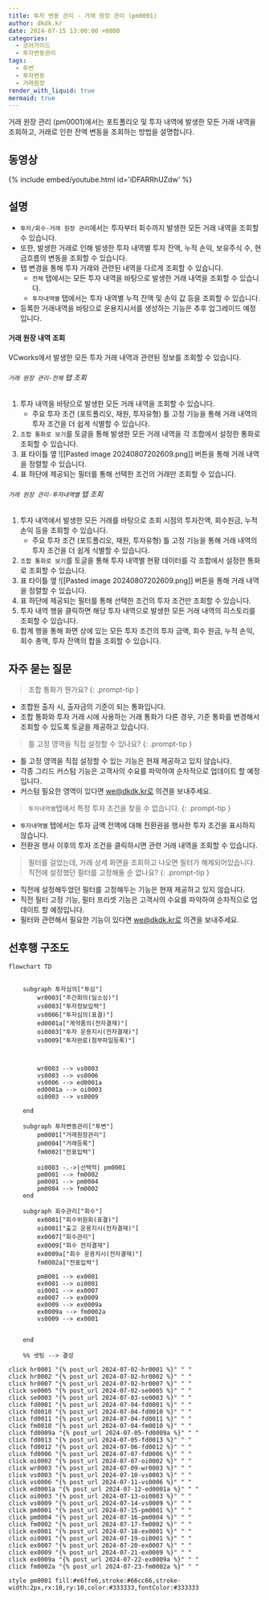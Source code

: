 ```yaml
---
title: 투자 변동 관리 - 거래 원장 관리 (pm0001)
author: dkdk.kr
date: 2024-07-15 13:00:00 +0800
categories:
  - 코어가이드
  - 투자변동관리
tags:
  - 투변
  - 투자변동
  - 거래원장
render_with_liquid: true
mermaid: true
---
```

거래 원장 관리 (pm0001)에서는 포트폴리오 및 투자 내역에 발생한 모든 거래 내역을 조회하고, 거래로 인한 잔액 변동을 조회하는 방법을 설명합니다.


## 동영상

{% include embed/youtube.html id='iDFARRhUZdw' %}

## 설명
- `투자/회수-거래 원장 관리`에서는 투자부터 회수까지 발생한 모든 거래 내역을 조회할 수 있습니다.
- 또한, 발생한 거래로 인해 발생한 투자 내역별 투자 잔액, 누적 손익, 보유주식 수, 현금흐름의 변동을 조회할 수 있습니다.
- 탭 변경을 통해 투자 거래와 관련된 내역을 다르게 조회할 수 있습니다.
	- `전체` 탭에서는 모든 투자 내역을 바탕으로 발생한 거래 내역을 조회할 수 있습니다.
	- `투자내역별` 탭에서는 투자 내역별 누적 잔액 및 손익 값 등을 조회할 수 있습니다.
- 등록한 거래내역을 바탕으로 운용지시서를 생성하는 기능은 추후 업그레이드 예정입니다.

#### 거래 원장 내역 조회

VCworks에서 발생한 모든 투자 거래 내역과 관련된 정보를 조회할 수 있습니다.

###### `거래 원장 관리-전체` 탭 조회
1. 투자 내역을 바탕으로 발생한 모든 거래 내역을 조회할 수 있습니다.
	- 주요 투자 조건 (포트폴리오, 재원, 투자유형) 틀 고정 기능을 통해 거래 내역의 투자 조건을 더 쉽게 식별할 수 있습니다.
2. `조합 통화로 보기`를 토글을 통해 발생한 모든 거래 내역을 각 조합에서 설정한 통화로 조회할 수 있습니다.
3. 표 타이틀 옆 ![[Pasted image 20240807202609.png]] 버튼을 통해 거래 내역을 정렬할 수 있습니다.
4. 표 하단에 제공되는 필터를 통해 선택한 조건의 거래만 조회할 수 있습니다.

###### `거래 원장 관리-투자내역별` 탭 조회
1. 투자 내역에서 발생한 모든 거래를 바탕으로 조회 시점의 투자잔액, 회수원금, 누적손익 등을 조회할 수 있습니다.
	- 주요 투자 조건 (포트폴리오, 재원, 투자유형) 틀 고정 기능을 통해 거래 내역의 투자 조건을 더 쉽게 식별할 수 있습니다.
2. `조합 통화로 보기`를 토글을 통해 투자 내역별 현황 데이터를 각 조합에서 설정한 통화로 조회할 수 있습니다.
3. 표 타이틀 옆 ![[Pasted image 20240807202609.png]] 버튼을 통해 거래 내역을 정렬할 수 있습니다.
4. 표 하단에 제공되는 필터를 통해 선택한 조건의 투자 조건만 조회할 수 있습니다.
5. 투자 내역 행을 클릭하면 해당 투자 내역으로 발생한 모든 거래 내역의 히스토리를 조회할 수 있습니다.
6. 합계 행을 통해 화면 상에 있는 모든 투자 조건의 투자 금액, 회수 원금, 누적 손익, 회수 총액, 투자 잔액의 합을 조회할 수 있습니다.

## 자주 묻는 질문

> 조합 통화가 뭔가요?
{: .prompt-tip }
- 조합원 출자 시, 출자금의 기준이 되는 통화입니다.
- 조합 통화와 투자 거래 시에 사용하는 거래 통화가 다른 경우, 기준 통화를 변경해서 조회할 수 있도록 토글을 제공하고 있습니다.

> 틀 고정 영역을 직접 설정할 수 있나요?
{: .prompt-tip }
- 틀 고정 영역을 직접 설정할 수 있는 기능은 현재 제공하고 있지 않습니다.
- 각종 그리드 커스텀 기능은 고객사의 수요를 파악하여 순차적으로 업데이트 할 예정입니다.
- 커스텀 필요한 영역이 있다면 we@dkdk.kr로 의견을 보내주세요.

> `투자내역별`탭에서 특정 투자 조건을 찾을 수 없습니다.
{: .prompt-tip }
- `투자내역별` 탭에서는 투자 금액 전액에 대해 전환권을 행사한 투자 조건을 표시하지 않습니다.
- 전환권 행사 이후의 투자 조건을 클릭하시면 관련 거래 내역을 조회할 수 있습니다.

> 필터를 걸었는데, 거래 상세 화면을 조회하고 나오면 필터가 해제되어있습니다. 직전에 설정했던 필터를 고정해둘 순 없나요?
{: .prompt-tip }
- 직전에 설정해두었던 필터를 고정해두는 기능은 현재 제공하고 있지 않습니다.
- 직전 필터 고정 기능, 필터 프리셋 기능은 고객사의 수요를 파악하여 순차적으로 업데이트 할 예정입니다.
- 필터와 관련해서 필요한 기능이 있다면 we@dkdk.kr로 의견을 보내주세요.

## 선후행 구조도

```mermaid
flowchart TD


    subgraph 투자심의["투심"]
        wr0003["주간회의(딜소싱)"]
        vs0003["투자정보입력"]
        vs0006["투자심의(표결)"]
        ed0001a["계약품의(전자결재)"]
        oi0003["투자 운용지시(전자결재)"]
        vs0009["투자완료(첨부파일등록)"]

        
        
        wr0003 --> vs0003
        vs0003 --> vs0006
        vs0006 --> ed0001a
        ed0001a --> oi0003
        oi0003 --> vs0009

    end

    subgraph 투자변동관리["투변"]
        pm0001["거래원장관리"]
        pm0004["거래등록"]
        fm0002["전표입력"]

        oi0003 -.->|선택적| pm0001
        pm0001 --> fm0002
        pm0001 --> pm0004
        pm0004 --> fm0002
    end

    subgraph 회수관리["회수"]
        ex0001["회수위원회(표결)"]
        oi0001["출고 운용지시(전자결재)"]
        ex0007["회수관리"]
        ex0009["회수 전자결재"]
        ex0009a["회수 운용지시(전자결재)"]
        fm0002a["전표입력"]

        pm0001 --> ex0001
        ex0001 --> oi0001
        oi0001 --> ex0007
        ex0007 --> ex0009
        ex0009 --> ex0009a
        ex0009a --> fm0002a
        vs0009 --> ex0001


    end

    %% 셋팅 --> 결성
    
click hr0001 "{% post_url 2024-07-02-hr0001 %}" " "
click hr0002 "{% post_url 2024-07-02-hr0002 %}" " "
click hr0007 "{% post_url 2024-07-02-hr0007 %}" " "
click se0005 "{% post_url 2024-07-02-se0005 %}" " "
click se0003 "{% post_url 2024-07-03-se0003 %}" " "
click fd0001 "{% post_url 2024-07-04-fd0001 %}" " "
click fd0010 "{% post_url 2024-07-04-fd0010 %}" " "
click fd0011 "{% post_url 2024-07-04-fd0011 %}" " "
click fm0010 "{% post_url 2024-07-04-fm0010 %}" " "
click fd0009a "{% post_url 2024-07-05-fd0009a %}" " "
click fd0013 "{% post_url 2024-07-05-fd0013 %}" " "
click fd0012 "{% post_url 2024-07-06-fd0012 %}" " "
click fd0006 "{% post_url 2024-07-07-fd0006 %}" " "
click oi0002 "{% post_url 2024-07-07-oi0002 %}" " "
click wr0003 "{% post_url 2024-07-09-wr0003 %}" " "
click vs0003 "{% post_url 2024-07-10-vs0003 %}" " "
click vs0006 "{% post_url 2024-07-11-vs0006 %}" " "
click ed0001a "{% post_url 2024-07-12-ed0001a %}" " "
click oi0003 "{% post_url 2024-07-13-oi0003 %}" " "
click vs0009 "{% post_url 2024-07-14-vs0009 %}" " "
click pm0001 "{% post_url 2024-07-15-pm0001 %}" " "
click pm0004 "{% post_url 2024-07-16-pm0004 %}" " "
click fm0002 "{% post_url 2024-07-17-fm0002 %}" " "
click ex0001 "{% post_url 2024-07-18-ex0001 %}" " "
click oi0001 "{% post_url 2024-07-19-oi0001 %}" " "
click ex0007 "{% post_url 2024-07-20-ex0007 %}" " "
click ex0009 "{% post_url 2024-07-21-ex0009 %}" " "
click ex0009a "{% post_url 2024-07-22-ex0009a %}" " "
click fm0002a "{% post_url 2024-07-23-fm0002a %}" " "

style pm0001 fill:#e6ffe6,stroke:#66cc66,stroke-width:2px,rx:10,ry:10,color:#333333,fontColor:#333333

```
